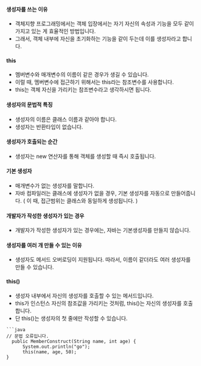 #### 생성자를 쓰는 이유
- 객체지향 프로그래밍에서는 객체 입장에서는 자기 자신의 속성과 기능을 모두 같이 가지고 있는 게 효율적인 방법입니다.
- 그래서, 객체 내부에 자신을 초기화하는 기능을 같이 두는데 이를 생성자라고 합니다.

#### this
- 멤버변수와 매개변수의 이름이 같은 경우가 생길 수 있습니다.
- 이럴 때, 멤버변수에 접근하기 위해서는 this라는 참조변수를 사용합니다.
- this는 객체 자신을 가리키는 참조변수라고 생각하시면 됩니다.

#### 생성자의 문법적 특징
- 생성자의 이름은 클래스 이름과 같아야 합니다.
- 생성자는 반환타입이 없습니다.

#### 생성자가 호출되는 순간
- 생성자는 new 연산자를 통해 객체를 생성할 때 즉시 호출됩니다.

#### 기본 생성자
- 매개변수가 없는 생성자를 말합니다.
- 자바 컴파일러는 클래스에 생성자가 없을 경우, 기본 생성자를 자동으로 만들어줍니다. ( 이 때, 접근범위는 클래스와 동일하게 생성됩니다. )
  
#### 개발자가 작성한 생성자가 있는 경우
- 개발자가 작성한 생성자가 있는 경우에는, 자바는 기본생성자를 만들지 않습니다.

#### 생성자를 여러 개 만들 수 있는 이유
- 생성자도 메서드 오버로딩이 지원됩니다. 따라서, 이름이 같더라도 여러 생성자를 만들 수 있습니다.

#### this() 
- 생성자 내부에서 자신의 생성자를 호출할 수 있는 메서드입니다.
- this가 인스턴스 자신의 참조값을 가리키는 것처럼, this()는 자신의 생성자를 호출합니다.
- 단 this()는 생성자의 첫 줄에만 작성할 수 있습니다.
```
```java
// 문법 오류입니다.
  public MemberConstruct(String name, int age) {
      System.out.println("go");
      this(name, age, 50);
}
```

  
